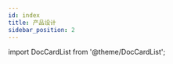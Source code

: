 ```yaml
---
id: index
title: 产品设计
sidebar_position: 2
---
```


import DocCardList from '@theme/DocCardList';

<DocCardList />
